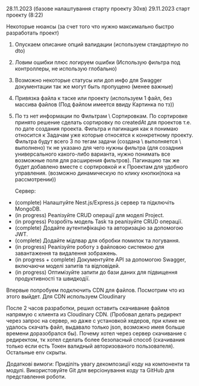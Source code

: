 28.11.2023 (базове налаштування старту проекту 30хв)
29.11.2023 старт проекту (8:22)

Некоторые нюансы (за счет того что нужно максимально быстро разработать проект)

1. Опускаем описание опций валидации (используем стандартную по dto)
2. Ловим ошибки плюс логируем ошибки (Использую фильтра под контроллеры, не использую глобально)
3. Возможно некоторые статусы или доп инфo для Swagger документации так же могут быть пропущено (менее важные)
4. Привязка файла к таске или проекту (используем 1 файл, без массива файлов (Под файлом имеется ввиду Картинка по тз))
5. По тз нет информации по Фильтрам \ Сортировкам. По сортировке принято решение сделать сортировку по createdAt для проектов т.е. по дате создания проекта. Фильтра и пагинация как я понимаю относится к Задачам уже которые относятся к конкретному проекту. Фильтра будут всего 3 по тегам задачи (создана \ выполняется \ выполнено) тк не указано для чего нужны фильтра (для созадния универсального какого-либо варианта, нужно понимать все возможные поля для расширения фильтров). Пагинацию так же будет добавлено вместе с сортировкой и к Проектам для удобного управления. (возможно динамическую по клику кнопки(пока на рассмотрении))

   Сервер:

- (complete) Налаштуйте Nest.js/Express.js сервер та підключіть MongoDB.
- (in progress) Реалізуйте CRUD операції для моделі Project.
- (in progress) Розробіть модель Task та реалізуйте CRUD операції.
- (complete) Додайте аутентифікацію та авторизацію за допомогою JWT.
- (complete) Додайте мідлвар для обробки помилок та логування.
- (in progress) Реалізуйте роботу з файловою системою для завантаження та видалення зображень.
- (in progress + complete) Документуйте API за допомогою Swagger, включаючи моделі запитів та відповідей.
- (in progress) Оптимізуйте запити до бази даних для підвищення продуктивності та швидкодії.

Впервые попробуем подключить CDN для файлов. Посмотрим что из этого выйдет.
Для CDN используем Cloudinary

После 2 часов разработки, решил оставить скачивание файлов напрямую с клиента из Cloudinary CDN. (Пробовал делать редирект через запрос на сервер, но даже с установкой хедеров, при клике не удалось скачать файл, выдавало только json, возможно имея больше времени доразобрался бы). Почему хотел через сервер скачивание с редиректом, тк хотел сделать более безопасный способ (скачивания только если есть Токен валидный авторизованого пользователя). Остальные env скрыты.

Додаткові вимоги:
Приділіть увагу декомпозиції коду на компоненти та модулі.
Використовуйте Git для версіонування коду та GitHub для представлення роботи.
